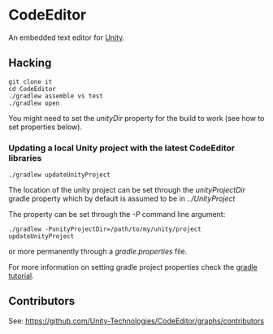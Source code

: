 # CodeEditor

An embedded text editor for [Unity](http://unity3d.com/).

## Hacking

    git clone it
    cd CodeEditor
    ./gradlew assemble vs test
    ./gradlew open
    
You might need to set the _unityDir_ property for the build to work (see how to set properties below).
    
### Updating a local Unity project with the latest CodeEditor libraries

    ./gradlew updateUnityProject

The location of the unity project can be set through the _unityProjectDir_ gradle property which by default is assumed to be in _../UnityProject_

The property can be set through the _-P_ command line argument:

    ./gradlew -PunityProjectDir=/path/to/my/unity/project updateUnityProject
    
or more permanently through a _gradle.properties_ file.

For more information on setting gradle project properties check the [gradle tutorial](http://www.gradle.org/docs/current/userguide/tutorial_this_and_that.html).

## Contributors

See: https://github.com/Unity-Technologies/CodeEditor/graphs/contributors
